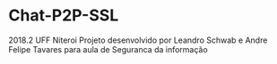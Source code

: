 # Chat-P2P-SSL
2018.2 UFF Niteroi
Projeto desenvolvido por Leandro Schwab e Andre Felipe Tavares para aula de Seguranca da informação
